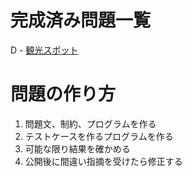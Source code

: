 # 完成済み問題一覧

D - [観光スポット](/sightseeing)

# 問題の作り方

1. 問題文、制約、プログラムを作る
1. テストケースを作るプログラムを作る
1. 可能な限り結果を確かめる
1. 公開後に間違い指摘を受けたら修正する
